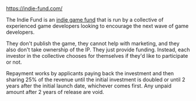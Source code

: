 https://indie-fund.com/

The Indie Fund is an [indie game fund](../notes/indie-game-funds.md) that is run by a collective of experienced game developers looking to encourage the next wave of game developers.

They don't publish the game, they cannot help with marketing, and they also don't take ownership of the IP. They just provide funding. Instead, each investor in the collective chooses for themselves if they'd like to participate or not.

Repayment works by applicants paying back the investment and then sharing 25% of the revenue until the initial investment is doubled or until 2 years after the initial launch date, whichever comes first. Any unpaid amount after 2 years of release are void.
